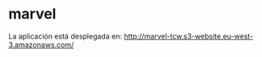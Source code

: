 # marvel

La aplicación está desplegada en:
<a href="http://marvel-tcw.s3-website.eu-west-3.amazonaws.com/">http://marvel-tcw.s3-website.eu-west-3.amazonaws.com/</a>
